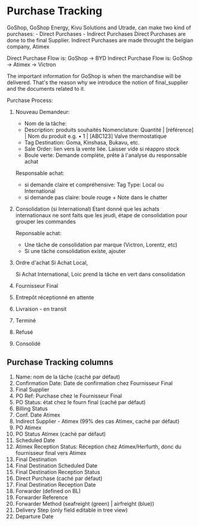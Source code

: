 # Purchase Tracking

GoShop, GoShop Energy, Kivu Solutions and Utrade, can make two 
kind of purchases: 
    - Direct Purchases
    - Indirect Purchases
Direct Purchases are done to the final Supplier. 
Indirect Purchases are made throught the belgian company, Atimex

Direct Purchase Flow is: GoShop -> BYD
Indirect Purchase Flow is: GoShop -> Atimex -> Victron

The important information for GoShop is when the marchandise will
be delivered. That's the reason why we introduce the notion of 
final_supplier and the documents related to it. 

Purchase Process:
1. Nouveau
    Demandeur:
    - Nom de la tâche: 
    - Description: produits souhaités
        Nomenclature: Quantité | [référence] | Nom du produit
        e.g. • 1 | [ABC123] Valve thermostatique
    - Tag Destination: Goma, Kinshasa, Bukavu, etc.
    - Sale Order: lien vers la vente liée. Laisser vide si réappro stock
    - Boule verte: Demande complète, prête à l'analyse du responsable achat
    
    Responsable achat:
    - si demande claire et compréhensive: Tag Type: Local ou International
    - si demande pas claire: boule rouge + Note dans le chatter 

2. Consolidation (si International)
    Etant donné que les achats internationaux ne sont faits que
    les jeudi, étape de consolidation pour grouper les commandes
    
    Reponsable achat:
    - Une tâche de consolidation par marque (Victron, Lorentz, etc)
    - Si une tâche consolidation existe, ajouter 

3. Ordre d'achat
    Si Achat Local, 

    Si Achat International,
    Loic prend la tâche en vert dans consolidation
    

4. Fournisseur Final

5. Entrepôt réceptionné en attente

6. Livraison - en transit

7. Terminé 

8. Refusé 

9. Consolidé

## Purchase Tracking columns

1. Name: nom de la tâche (caché par défaut)
2. Confirmation Date: Date de confirmation chez Fournisseur Final
3. Final Supplier
4. PO Ref: Purchase chez le Fournisseur Final
5. PO Status: état chez le fourn final (caché par défaut)
6. Billing Status
7. Conf. Date Atimex 
8. Indirect Supplier - Atimex (99% des cas Atimex, caché par défaut)
9. PO Atimex
10. PO Status Atimex (caché par défaut) 
11. Scheduled Date
12. Atimex Reception Status: Réception chez Atimex/Herfurth, donc du fournisseur final vers Atimex
13. Final Destination
14. Final Destination Scheduled Date
15. Final Destination Reception Status
16. Direct Purchase (caché par défaut)
17. Final Destination Reception Date 
18. Forwarder (defined on BL)
19. Forwarder Reference
20. Forwarder Method (seafreight (green) | airfreight (blue))
21. Delivery Step (only field editable in tree view)
22. Departure Date
